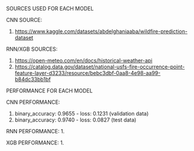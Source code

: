 SOURCES USED FOR EACH MODEL

CNN SOURCE: 
1. https://www.kaggle.com/datasets/abdelghaniaaba/wildfire-prediction-dataset

RNN/XGB SOURCES:
1. https://open-meteo.com/en/docs/historical-weather-api
2. https://catalog.data.gov/dataset/national-usfs-fire-occurrence-point-feature-layer-d3233/resource/bebc3dbf-0aa8-4e98-aa99-b84dc33bb1bf

PERFORMANCE FOR EACH MODEL

CNN PERFORMANCE:
1. binary_accuracy: 0.9655 - loss: 0.1231 (validation data)
2. binary_accuracy: 0.9740 - loss: 0.0827 (test data)

RNN PERFORMANCE: 
1. 

XGB PERFORMANCE:
1. 
